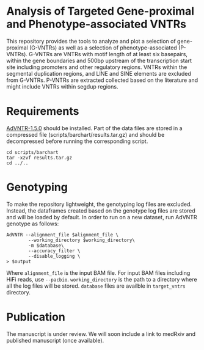 # Analysis of Targeted Gene-proximal and Phenotype-associated VNTRs

This repository provides the tools to analyze and plot a selection of gene-proximal (G-VNTRs) as well as a selection of phenotype-associated (P-VNTRs). G-VNTRs are VNTRs with motif length of at least six basepairs, within the gene boundaries and 500bp upstream of the transcription start site including promoters and other regulatory regions. VNTRs within the segmental duplication regions, and LINE and SINE elements are excluded from G-VNTRs. P-VNTRs are extracted collected based on the literature and might include VNTRs within segdup regions.

# Requirements
[AdVNTR-1.5.0](https://github.com/mehrdadbakhtiari/adVNTR) should be installed. Part of the data files are stored in a compressed file (scripts/barchart/results.tar.gz) and should be decompressed before running the corresponding script.
```
cd scripts/barchart
tar -xzvf results.tar.gz
cd ../..
```

# Genotyping
To make the repository lightweight, the genotyping log files are excluded. Instead, the dataframes created based on the genotype log files are stored and will be loaded by default. In order to run on a new dataset, run AdVNTR genotype as follows:
```
AdVNTR --alignment_file $alignment_file \
        --working_directory $working_directory\
        -m $database\
        --accuracy_filter \
        --disable_logging \
> $output
```
Where `alignment_file` is the input BAM file. For input BAM files including HiFi reads, use `--pacbio`. `working_directory` is the path to a directory where all the log files will be stored. `database` files are availble in `target_vntrs` directory. 


# Publication
The manuscript is under review. We will soon include a link to medRxiv and published manuscript (once available).
